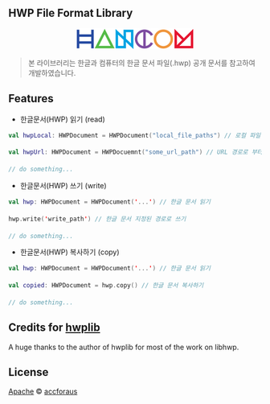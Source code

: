 ## HWP File Format Library

<p align="center">
    <img src="/img/hancomImg.png">
</p>

> 본 라이브러리는 한글과 컴퓨터의 한글 문서 파일(.hwp) 공개 문서를 참고하여 개발하였습니다.

## Features

* 한글문서(HWP) 읽기 (read)
```kotlin
val hwpLocal: HWPDocument = HWPDocument("local_file_paths") // 로컬 파일 읽기

val hwpUrl: HWPDocument = HWPDocuemnt("some_url_path") // URL 경로로 부터 읽기

// do something...
```

* 한글문서(HWP) 쓰기 (write)
```kotlin
val hwp: HWPDocument = HWPDocument('...') // 한글 문서 읽기

hwp.write('write_path') // 한글 문서 지정된 경로로 쓰기

// do something...
```

* 한글문서(HWP) 복사하기 (copy)
```kotlin
val hwp: HWPDocument = HWPDocument('...') // 한글 문서 읽기

val copied: HWPDocument = hwp.copy() // 한글 문서 복사하기

// do something...
```

## Credits for [hwplib](https://github.com/neolord0/hwplib)
A huge thanks to the author of hwplib for most of the work on libhwp.

## License
[Apache](LICENSE)
© [accforaus](https://github.com/accforaus)